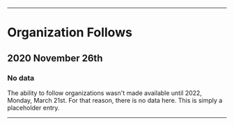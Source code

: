 
***

# Organization Follows

## 2020 November 26th

### No data

The ability to follow organizations wasn't made available until 2022, Monday, March 21st. For that reason, there is no data here. This is simply a placeholder entry.

***
